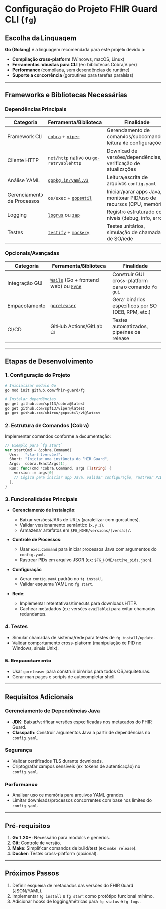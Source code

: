 # Configuração do Projeto FHIR Guard CLI (`fg`)

## Escolha da Linguagem
**Go (Golang)** é a linguagem recomendada para este projeto devido a:
- **Compilação cross-platform** (Windows, macOS, Linux)
- **Ferramentas robustas para CLI** (ex: bibliotecas Cobra/Viper)
- **Performance** (compilada, sem dependências de runtime)
- **Suporte a concorrência** (goroutines para tarefas paralelas)

---

## Frameworks e Bibliotecas Necessárias
### Dependências Principais
| Categoria           | Ferramenta/Biblioteca                                                     | Finalidade                                                             |
|---------------------|---------------------------------------------------------------------------|-------------------------------------------------------------------------|
| Framework CLI       | [`cobra`](https://github.com/spf13/cobra) + [`viper`](https://github.com/spf13/viper) | Gerenciamento de comandos/subcomandos, leitura de configurações        |
| Cliente HTTP        | `net/http` nativo ou [`go-retryablehttp`](https://github.com/hashicorp/go-retryablehttp) | Download de versões/dependências, verificação de atualizações          |
| Análise YAML        | [`gopkg.in/yaml.v3`](https://github.com/go-yaml/yaml)                     | Leitura/escrita de arquivos `config.yaml`                              |
| Gerenciamento de Processos | `os/exec` + [`gopsutil`](https://github.com/shirou/gopsutil)          | Iniciar/parar apps Java, monitorar PID/uso de recursos (CPU, memória)  |
| Logging             | [`logrus`](https://github.com/sirupsen/logrus) ou [`zap`](https://go.uber.org/zap) | Registro estruturado com níveis (debug, info, error)                   |
| Testes              | [`testify`](https://github.com/stretchr/testify) + [`mockery`](https://github.com/vektra/mockery) | Testes unitários, simulação de chamadas de SO/rede                     |

### Opcionais/Avançadas
| Categoria           | Ferramenta/Biblioteca                                                     | Finalidade                                                             |
|---------------------|---------------------------------------------------------------------------|-------------------------------------------------------------------------|
| Integração GUI      | [`Wails`](https://wails.io/) (Go + frontend web) ou [`Fyne`](https://fyne.io/) | Construir GUI cross-platform para o comando `fg gui`                   |
| Empacotamento       | [`goreleaser`](https://goreleaser.com/)                                   | Gerar binários específicos por SO (DEB, RPM, etc.)                     |
| CI/CD               | GitHub Actions/GitLab CI                                                  | Testes automatizados, pipelines de release                             |

---

## Etapas de Desenvolvimento

### 1. Configuração do Projeto
```bash
# Inicializar módulo Go
go mod init github.com/fhir-guard/fg

# Instalar dependências
go get github.com/spf13/cobra@latest
go get github.com/spf13/viper@latest
go get github.com/shirou/gopsutil/v3@latest
```

### 2. Estrutura de Comandos (Cobra)
Implementar comandos conforme a documentação:
```go
// Exemplo para `fg start`
var startCmd = &cobra.Command{
  Use:   "start [versão]",
  Short: "Iniciar uma instância do FHIR Guard",
  Args:  cobra.ExactArgs(1),
  Run: func(cmd *cobra.Command, args []string) {
    version := args[0]
    // Lógica para iniciar app Java, validar configuração, rastrear PID
  },
}
```

### 3. Funcionalidades Principais
- **Gerenciamento de Instalação**:
  - Baixar versões/JARs de URLs (paralelizar com goroutines).
  - Validar versionamento semântico (`x.y.z`).
  - Armazenar artefatos em `$FG_HOME/versions/[versão]/`.

- **Controle de Processos**:
  - Usar `exec.Command` para iniciar processos Java com argumentos do `config.yaml`.
  - Rastrear PIDs em arquivo JSON (ex: `$FG_HOME/active_pids.json`).

- **Configuração**:
  - Gerar `config.yaml` padrão no `fg install`.
  - Validar esquema YAML no `fg start`.

- **Rede**:
  - Implementar retentativas/timeouts para downloads HTTP.
  - Cachear metadados (ex: versões `available`) para evitar chamadas redundantes.

### 4. Testes
- Simular chamadas de sistema/rede para testes de `fg install/update`.
- Validar comportamento cross-platform (manipulação de PID no Windows, sinais Unix).

### 5. Empacotamento
- Usar `goreleaser` para construir binários para todos OS/arquiteturas.
- Gerar man pages e scripts de autocompletar shell.

---

## Requisitos Adicionais
### Gerenciamento de Dependências Java
- **JDK**: Baixar/verificar versões especificadas nos metadados do FHIR Guard.
- **Classpath**: Construir argumentos Java a partir de dependências no `config.yaml`.

### Segurança
- Validar certificados TLS durante downloads.
- Criptografar campos sensíveis (ex: tokens de autenticação) no `config.yaml`.

### Performance
- Analisar uso de memória para arquivos YAML grandes.
- Limitar downloads/processos concorrentes com base nos limites do `config.yaml`.

---

## Pré-requisitos
1. **Go 1.20+**: Necessário para módulos e generics.
2. **Git**: Controle de versão.
3. **Make**: Simplificar comandos de build/test (ex: `make release`).
4. **Docker**: Testes cross-platform (opcional).

---

## Próximos Passos
1. Definir esquema de metadados das versões do FHIR Guard (JSON/YAML).
2. Implementar `fg install` e `fg start` como protótipo funcional mínimo.
3. Adicionar hooks de logging/métricas para `fg status` e `fg logs`.
